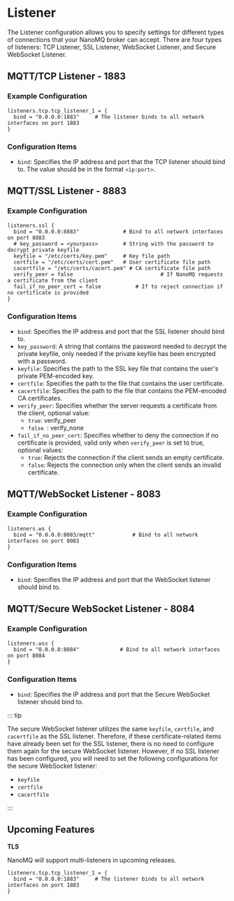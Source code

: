 # Listener 

The Listener configuration allows you to specify settings for different types of connections that your NanoMQ broker can accept. There are four types of listeners: TCP Listener, SSL Listener, WebSocket Listener, and Secure WebSocket Listener.

## MQTT/TCP Listener - 1883

### **Example Configuration**

```hcl
listeners.tcp.tcp_listener_1 = {
  bind = "0.0.0.0:1883"     # The listener binds to all network interfaces on port 1883
}
```

### **Configuration Items**

- `bind`: Specifies the IP address and port that the TCP listener should bind to. The value should be in the format `<ip:port>`.

## MQTT/SSL Listener - 8883

### **Example Configuration**

```hcl
listeners.ssl {
  bind = "0.0.0.0:8883"              # Bind to all network interfaces on port 8883
  # key_password = <yourpass>        # String with the password to decrypt private keyfile
  keyfile = "/etc/certs/key.pem"     # Key file path
  certfile = "/etc/certs/cert.pem"   # User certificate file path
  cacertfile = "/etc/certs/cacert.pem" # CA certificate file path
  verify_peer = false					  		 # If NanoMQ requests a certificate from the client 	
  fail_if_no_peer_cert = false			 # If to reject connection if no certificate is provided
}
```

### **Configuration Items**

- `bind`: Specifies the IP address and port that the SSL listener should bind to.
- `key_password`: A string that contains the password needed to decrypt the private keyfile, only needed if the private keyfile has been encrypted with a password. 
- `keyfile`: Specifies the path to the SSL key file that contains the user's private PEM-encoded key.
- `certfile`: Specifies the path to the file that contains the user certificate.
- `cacertfile`: Specifies the path to the file that contains the PEM-encoded CA certificates.
- `verify_peer`: Specifies whether the server requests a certificate from the client, optional value: 
  - `true`: verify_peer
  - `false `: verify_none
- `fail_if_no_peer_cert`: Specifies whether to deny the connection if no certificate is provided, valid only when `verify_peer` is set to true, optional values: 
  - `true`: Rejects the connection if the client sends an empty certificate.
  - `false`: Rejects the connection only when the client sends an invalid certificate.

## MQTT/WebSocket Listener - 8083

### **Example Configuration**

```hcl
listeners.ws {
  bind = "0.0.0.0:8083/mqtt"			# Bind to all network interfaces on port 8083
}
```

### **Configuration Items**

- `bind`: Specifies the IP address and port that the WebSocket listener should bind to.

## MQTT/Secure WebSocket Listener - 8084

### **Example Configuration**

```hcl
listeners.wss {
  bind = "0.0.0.0:8084"           	# Bind to all network interfaces on port 8084
}
```

### **Configuration Items**

- `bind`: Specifies the IP address and port that the Secure WebSocket listener should bind to.

::: tip

The secure WebSocket listener utilizes the same `keyfile`, `certfile`, and `cacertfile` as the SSL listener. Therefore, if these certificate-related items have already been set for the SSL listener, there is no need to configure them again for the secure WebSocket listener. However, if no SSL listener has been configured, you will need to set the following configurations for the secure WebSocket listener:

- `keyfile`
- `certfile`
- `cacertfile`

:::

## Upcoming Features

**TLS**

NanoMQ will support multi-listeners in upcoming releases. 

```hcl
listeners.tcp.tcp_listener_1 = {
  bind = "0.0.0.0:1883"     # The listener binds to all network interfaces on port 1883
}
```

<!--@jaylin can we add multiple listeners, if yes, it's good if we could give some examples.-->